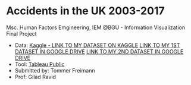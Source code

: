 # Accidents in the UK 2003-2017
Msc. Human Factors Emgineering, IEM @BGU - Information Visualization Final Project

* Data: [Kaggle - LINK TO MY DATASET ON KAGGLE](https://www.kaggle.com/datasets/tsiaras/uk-road-safety-accidents-and-vehicles/data?select=Vehicle_Information.csv)
        [LINK TO MY 1ST DATASET IN GOOGLE DRIVE](https://drive.google.com/file/d/1vrikNxuGHmBz4VPsuqwduVBhyBpo95C8/view?usp=sharing)
        [LINK TO MY 2ND DATASET IN GOOGLE DRIVE]([https://drive.google.com/file/d/1vrikNxuGHmBz4VPsuqwduVBhyBpo95C8/view?usp=sharing](https://drive.google.com/file/d/13_665yQcJLRSMJnFgJcjqSAdE2mMwkCX/view?usp=drive_link))
* Tool: [Tableau Public](https://www.tableau.com/)
* Submitted by: Tommer Freimann
* Prof: Gilad Ravid
